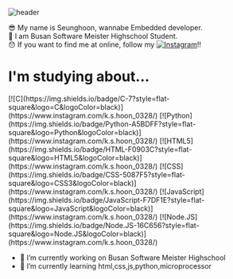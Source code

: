

![header](https://capsule-render.vercel.app/api?type=soft&color=F9BAFD&height=250&section=header&text=Hi%20There😊&fontSize=70)

😎 My name is Seunghoon, wannabe Embedded developer.<br>
🤩 I am Busan Software Meister Highschool Student.<br>
😯 If you want to find me at online, follow my [![Instagram](https://img.shields.io/badge/Instagram-FD7CEC?style=flat-square&logo=Instagram&logoColor=black)](https://www.instagram.com/k.s.hoon_0328/)!!
<h1>I'm studying about...</h1>
 [![C](https://img.shields.io/badge/C-7?style=flat-square&logo=C&logoColor=black)](https://www.instagram.com/k.s.hoon_0328/)
 [![Python](https://img.shields.io/badge/Python-A5BDFF?style=flat-square&logo=Python&logoColor=black)](https://www.instagram.com/k.s.hoon_0328/)
 [![HTML5](https://img.shields.io/badge/HTML-F0903C?style=flat-square&logo=HTML5&logoColor=black)](https://www.instagram.com/k.s.hoon_0328/)
 [![CSS](https://img.shields.io/badge/CSS-5087F5?style=flat-square&logo=CSS3&logoColor=black)](https://www.instagram.com/k.s.hoon_0328/)
 [![JavaScript](https://img.shields.io/badge/JavaScript-F7DF1E?style=flat-square&logo=JavaScript&logoColor=black)](https://www.instagram.com/k.s.hoon_0328/)
 [![Node.JS](https://img.shields.io/badge/Node.JS-16C656?style=flat-square&logo=Node.JS&logoColor=black)](https://www.instagram.com/k.s.hoon_0328/)
 
 
 


- 🔭 I’m currently working on Busan Software Meister Highschool
- 🌱 I’m currently learning  html,css,js,python,microprocessor
